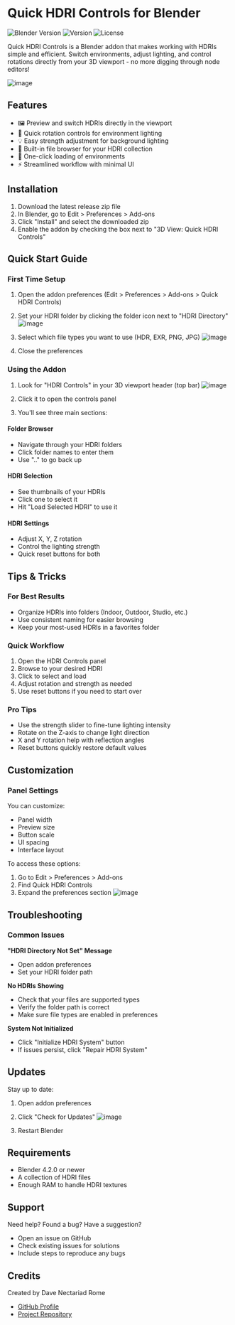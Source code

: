 # Quick HDRI Controls for Blender

![Blender Version](https://img.shields.io/badge/Blender-4.2.0+-green.svg)
![Version](https://img.shields.io/badge/Version-0.9-blue.svg)
![License](https://img.shields.io/badge/License-MIT-lightgrey.svg)

Quick HDRI Controls is a Blender addon that makes working with HDRIs simple and efficient. Switch environments, adjust lighting, and control rotations directly from your 3D viewport - no more digging through node editors!

![image](https://github.com/user-attachments/assets/b5c29a71-963d-45da-a733-df24ce4e4a8a)



## Features

- 🖼️ Preview and switch HDRIs directly in the viewport
- 🔄 Quick rotation controls for environment lighting
- 💡 Easy strength adjustment for background lighting
- 📁 Built-in file browser for your HDRI collection
- 🎯 One-click loading of environments
- ⚡ Streamlined workflow with minimal UI

## Installation

1. Download the latest release zip file
2. In Blender, go to Edit > Preferences > Add-ons
3. Click "Install" and select the downloaded zip
4. Enable the addon by checking the box next to "3D View: Quick HDRI Controls"

## Quick Start Guide

### First Time Setup

1. Open the addon preferences (Edit > Preferences > Add-ons > Quick HDRI Controls)
2. Set your HDRI folder by clicking the folder icon next to "HDRI Directory"
![image](https://github.com/user-attachments/assets/f6899f91-a0aa-462c-b26f-8720187b4791)

3. Select which file types you want to use (HDR, EXR, PNG, JPG)
![image](https://github.com/user-attachments/assets/5c3fc0bc-981f-4684-b1a8-4053eda39bcb)

4. Close the preferences

### Using the Addon

1. Look for "HDRI Controls" in your 3D viewport header (top bar)
![image](https://github.com/user-attachments/assets/001ed482-c246-430a-b5d3-c7c652e41953)

2. Click it to open the controls panel
3. You'll see three main sections:

#### Folder Browser
- Navigate through your HDRI folders
- Click folder names to enter them
- Use ".." to go back up

#### HDRI Selection
- See thumbnails of your HDRIs
- Click one to select it
- Hit "Load Selected HDRI" to use it

#### HDRI Settings
- Adjust X, Y, Z rotation
- Control the lighting strength
- Quick reset buttons for both

## Tips & Tricks

### For Best Results
- Organize HDRIs into folders (Indoor, Outdoor, Studio, etc.)
- Use consistent naming for easier browsing
- Keep your most-used HDRIs in a favorites folder

### Quick Workflow
1. Open the HDRI Controls panel
2. Browse to your desired HDRI
3. Click to select and load
4. Adjust rotation and strength as needed
5. Use reset buttons if you need to start over

### Pro Tips
- Use the strength slider to fine-tune lighting intensity
- Rotate on the Z-axis to change light direction
- X and Y rotation help with reflection angles
- Reset buttons quickly restore default values

## Customization

### Panel Settings
You can customize:
- Panel width
- Preview size
- Button scale
- UI spacing
- Interface layout

To access these options:
1. Go to Edit > Preferences > Add-ons
2. Find Quick HDRI Controls
3. Expand the preferences section
![image](https://github.com/user-attachments/assets/f7afa023-cc64-44b6-9faf-852082643e6a)


## Troubleshooting

### Common Issues

**"HDRI Directory Not Set" Message**
- Open addon preferences
- Set your HDRI folder path

**No HDRIs Showing**
- Check that your files are supported types
- Verify the folder path is correct
- Make sure file types are enabled in preferences

**System Not Initialized**
- Click "Initialize HDRI System" button
- If issues persist, click "Repair HDRI System"

## Updates

Stay up to date:
1. Open addon preferences
2. Click "Check for Updates"
![image](https://github.com/user-attachments/assets/3b7e297b-7208-43ac-9986-af65fb24452d)

3. Restart Blender

## Requirements

- Blender 4.2.0 or newer
- A collection of HDRI files
- Enough RAM to handle HDRI textures

## Support

Need help? Found a bug? Have a suggestion?
- Open an issue on GitHub
- Check existing issues for solutions
- Include steps to reproduce any bugs

## Credits

Created by Dave Nectariad Rome
- [GitHub Profile](https://github.com/mdreece)
- [Project Repository](https://github.com/mdreece/Quick-HDRI-Controls)
